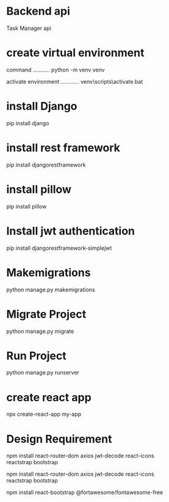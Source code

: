 # Backend api

Task Manager api

# create virtual environment

command ........... python -m venv venv

activate environment ............ venv\scripts\activate.bat

# install Django

pip install django

# install rest framework

pip install djangorestframework

# install pillow

pip install pillow

# Install jwt authentication

pip install djangorestframework-simplejwt

# Makemigrations

python manage.py makemigrations

# Migrate Project

python manage.py migrate

# Run Project

python manage.py runserver

# create react app

npx create-react-app my-app

# Design Requirement

npm install react-router-dom axios jwt-decode react-icons reactstrap bootstrap

npm install react-router-dom axios jwt-decode react-icons reactstrap bootstrap

npm install react-bootstrap @fortawesome/fontawesome-free
